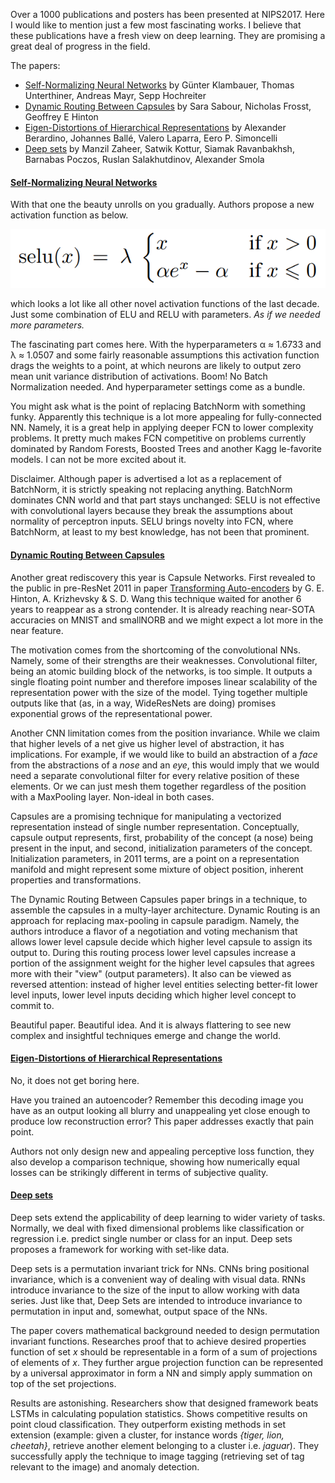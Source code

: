 Over a 1000 publications and posters has been presented at NIPS2017. Here I would like to mention just a few most fascinating works. I believe that these publications have a fresh view on deep learning. They are promising a great deal of progress in the field.

The papers:
* [Self-Normalizing Neural Networks][1] by Günter Klambauer, Thomas Unterthiner, Andreas Mayr, Sepp Hochreiter
* [Dynamic Routing Between Capsules][2] by Sara Sabour, Nicholas Frosst, Geoffrey E Hinton
* [Eigen-Distortions of Hierarchical Representations][4] by Alexander Berardino, Johannes Ballé, Valero Laparra, Eero P. Simoncelli
* [Deep sets][3] by Manzil Zaheer, Satwik Kottur, Siamak Ravanbakhsh, Barnabas Poczos, Ruslan Salakhutdinov, Alexander Smola


[1]: https://arxiv.org/abs/1706.02515, "Self-Normalizing Neural Networks"
[2]: https://arxiv.org/abs/1710.09829, "Dynamic Routing Between Capsules"
[3]: https://arxiv.org/abs/1703.06114, "Deep sets"
[4]: https://arxiv.org/abs/1710.02266, "Eigen-Distortions of Hierarchical Representations"


#### [Self-Normalizing Neural Networks][1]
With that one the beauty unrolls on you gradually. Authors propose a new activation function as below.

![Alt](./images/snn.png)

which looks a lot like all other novel activation functions of the last decade. Just some combination of ELU and RELU with parameters. *As if we needed more parameters.*

The fascinating part comes here. With the hyperparameters α ≈ 1.6733 and λ ≈ 1.0507 and some fairly reasonable assumptions this activation function drags the weights to a point, at which neurons are likely to output zero mean unit variance distribution of activations. Boom! No Batch Normalization needed. And hyperparameter settings come as a bundle.

You might ask what is the point of replacing BatchNorm with something funky. Apparently this technique is a lot more appealing for fully-connected NN. Namely, it is a great help in applying deeper FCN to lower complexity problems. It pretty much makes FCN competitive on problems currently dominated by Random Forests, Boosted Trees and another Kagg
le-favorite models. I can not be more excited about it.

Disclaimer. Although paper is advertised a lot as a replacement of BatchNorm, it is strictly speaking not replacing anything. BatchNorm dominates CNN world and that part stays unchanged: SELU is not effective with convolutional layers because they break the assumptions about normality of perceptron inputs. SELU brings novelty into FCN, where BatchNorm, at least to my best knowledge, has not been that prominent.

#### [Dynamic Routing Between Capsules][2]

Another great rediscovery this year is Capsule Networks. First revealed to the public in pre-ResNet 2011 in paper [Transforming Auto-encoders](http://www.cs.toronto.edu/~fritz/absps/transauto6.pdf) by G. E. Hinton, A. Krizhevsky & S. D. Wang this technique waited for another 6 years to reappear as a strong contender. It is already reaching near-SOTA accuracies on MNIST and smallNORB and we might expect a lot more in the near feature.

The motivation comes from the shortcoming of the convolutional NNs. Namely, some of their strengths are their weaknesses. Convolutional filter, being an atomic building block of the networks, is too simple. It outputs a single floating point number and therefore imposes linear scalability of the representation power with the size of the model. Tying together multiple outputs like that (as, in a way, WideResNets are doing) promises exponential grows of the representational power.

Another CNN limitation comes from the position invariance. While we claim that higher levels of a net give us higher level of abstraction, it has implications. For example, if we would like to build an abstraction of a *face* from the abstractions of a *nose* and an *eye*, this would imply that we would need a separate convolutional filter for every relative position of these elements. Or we can just mesh them together regardless of the position with a MaxPooling layer. Non-ideal in both cases.

Capsules are a promising technique for manipulating a vectorized representation instead of single number representation. Conceptually, capsule output represents, first, probability of the concept (a nose) being present in the input, and second, initialization parameters of the concept. Initialization parameters, in 2011 terms, are a point on a representation manifold and might represent some mixture of object position, inherent properties and transformations.

The Dynamic Routing Between Capsules paper brings in a technique, to assemble the capsules in a multy-layer architecture. Dynamic Routing is an approach for replacing max-pooling in capsule paradigm. Namely, the authors introduce a flavor of a negotiation and voting mechanism that allows lower level capsule decide which higher level capsule to assign its output to. During this routing process lower level capsules increase a portion of the assignment weight for the higher level capsules that agrees more with their "view" (output parameters). It also can be viewed as reversed attention: instead of higher level entities selecting better-fit lower level inputs, lower level inputs deciding which higher level concept to commit to.

Beautiful paper. Beautiful idea. And it is always flattering to see new complex and insightful techniques emerge and change the world.

#### [Eigen-Distortions of Hierarchical Representations][4]

No, it does not get boring here.

Have you trained an autoencoder? Remember this decoding image you have as an output looking all blurry and unappealing yet close enough to produce low reconstruction error? This paper addresses exactly that pain point.

Authors not only design new and appealing perceptive loss function, they also develop a comparison technique, showing how numerically equal losses can be strikingly different in terms of subjective quality.


#### [Deep sets][3]

Deep sets extend the applicability of deep learning to wider variety of tasks. Normally, we deal with fixed dimensional problems like classification or regression i.e. predict single number or class for an input. Deep sets proposes a framework for working with set-like data.

Deep sets is a permutation invariant trick for NNs. CNNs bring positional invariance, which is a convenient way of dealing with visual data. RNNs introduce invariance to the size of the input to allow working with data series. Just like that, Deep Sets are intended to introduce invariance to permutation in input and, somewhat, output space of the NNs.

The paper covers mathematical background needed to design permutation invariant functions. Researches proof that to achieve desired properties function of set *x* should be representable in a form of a sum of projections of elements of *x*. They further argue projection function can be represented by a universal approximator in form a NN and simply apply summation on top of the set projections.

Results are astonishing. Researchers show that designed framework beats LSTMs in calculating population statistics. Shows competitive results on point cloud classification. They outperform existing methods in set extension (example: given a cluster, for instance words *{tiger, lion, cheetah}*, retrieve another element belonging to a cluster i.e. *jaguar*). They successfully apply the technique to image tagging (retrieving set of tag relevant to the image) and anomaly detection.
